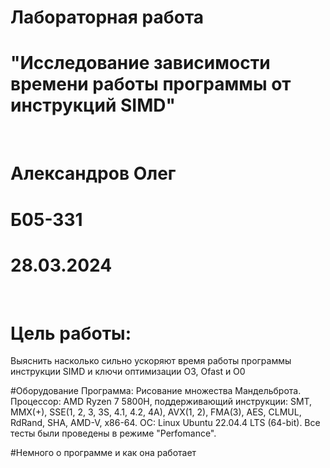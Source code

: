 # Лабораторная работа 
# "Исследование зависимости времени работы программы от инструкций SIMD"
<br>

# Александров Олег
# Б05-331
# 28.03.2024

<br>

# Цель работы:
Выяснить насколько сильно ускоряют время работы программы инструкции SIMD и ключи оптимизации O3, Ofast и O0

#Оборудование
Программа: Рисование множества Мандельброта.
Процессор: AMD Ryzen 7 5800H, поддерживающий инструкции: SMT, MMX(+), SSE(1, 2, 3, 3S, 4.1, 4.2, 4A), AVX(1, 2), FMA(3), AES, CLMUL, RdRand, SHA, AMD-V, x86-64.
ОС: Linux Ubuntu 22.04.4 LTS (64-bit). Все тесты были проведены в режиме "Perfomance".

#Немного о программе и как она работает

